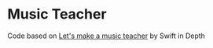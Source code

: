 # Music Teacher

Code based on [Let's make a music teacher](https://www.swiftindepth.com/articles/lets-make-a-music-teacher-1) by Swift in Depth
